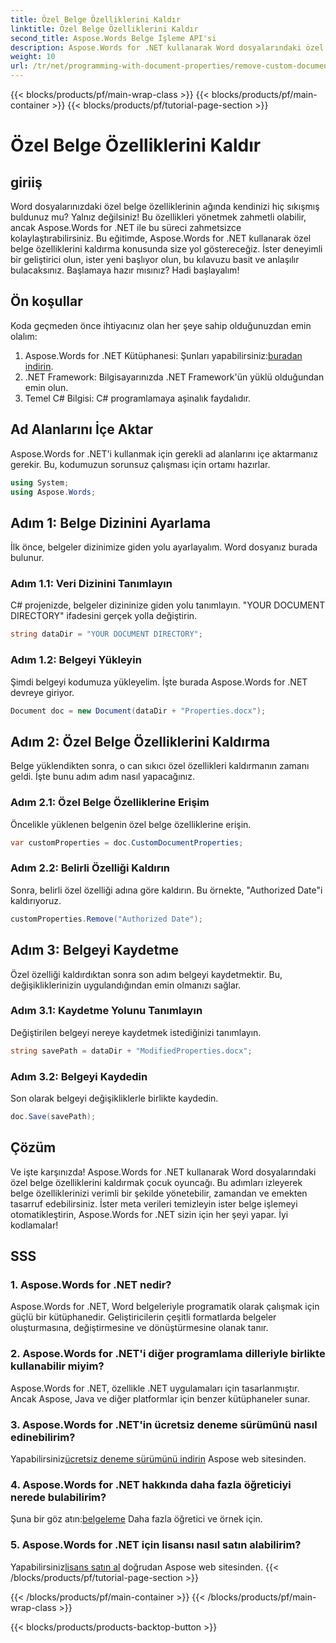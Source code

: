 ```yaml
---
title: Özel Belge Özelliklerini Kaldır
linktitle: Özel Belge Özelliklerini Kaldır
second_title: Aspose.Words Belge İşleme API'si
description: Aspose.Words for .NET kullanarak Word dosyalarındaki özel belge özelliklerini kaldırın. Hızlı ve kolay bir çözüm için adım adım kılavuzumuzu izleyin. Geliştiriciler için mükemmel.
weight: 10
url: /tr/net/programming-with-document-properties/remove-custom-document-properties/
---
```


{{< blocks/products/pf/main-wrap-class >}}
{{< blocks/products/pf/main-container >}}
{{< blocks/products/pf/tutorial-page-section >}}

# Özel Belge Özelliklerini Kaldır

## giriiş

Word dosyalarınızdaki özel belge özelliklerinin ağında kendinizi hiç sıkışmış buldunuz mu? Yalnız değilsiniz! Bu özellikleri yönetmek zahmetli olabilir, ancak Aspose.Words for .NET ile bu süreci zahmetsizce kolaylaştırabilirsiniz. Bu eğitimde, Aspose.Words for .NET kullanarak özel belge özelliklerini kaldırma konusunda size yol göstereceğiz. İster deneyimli bir geliştirici olun, ister yeni başlıyor olun, bu kılavuzu basit ve anlaşılır bulacaksınız. Başlamaya hazır mısınız? Hadi başlayalım!

## Ön koşullar

Koda geçmeden önce ihtiyacınız olan her şeye sahip olduğunuzdan emin olalım:

1.  Aspose.Words for .NET Kütüphanesi: Şunları yapabilirsiniz:[buradan indirin](https://releases.aspose.com/words/net/).
2. .NET Framework: Bilgisayarınızda .NET Framework'ün yüklü olduğundan emin olun.
3. Temel C# Bilgisi: C# programlamaya aşinalık faydalıdır.

## Ad Alanlarını İçe Aktar

Aspose.Words for .NET'i kullanmak için gerekli ad alanlarını içe aktarmanız gerekir. Bu, kodumuzun sorunsuz çalışması için ortamı hazırlar.

```csharp
using System;
using Aspose.Words;
```

## Adım 1: Belge Dizinini Ayarlama

İlk önce, belgeler dizinimize giden yolu ayarlayalım. Word dosyanız burada bulunur.

### Adım 1.1: Veri Dizinini Tanımlayın

C# projenizde, belgeler dizininize giden yolu tanımlayın. "YOUR DOCUMENT DIRECTORY" ifadesini gerçek yolla değiştirin.

```csharp
string dataDir = "YOUR DOCUMENT DIRECTORY";
```

### Adım 1.2: Belgeyi Yükleyin

Şimdi belgeyi kodumuza yükleyelim. İşte burada Aspose.Words for .NET devreye giriyor.

```csharp
Document doc = new Document(dataDir + "Properties.docx");
```

## Adım 2: Özel Belge Özelliklerini Kaldırma

Belge yüklendikten sonra, o can sıkıcı özel özellikleri kaldırmanın zamanı geldi. İşte bunu adım adım nasıl yapacağınız.

### Adım 2.1: Özel Belge Özelliklerine Erişim

Öncelikle yüklenen belgenin özel belge özelliklerine erişin.

```csharp
var customProperties = doc.CustomDocumentProperties;
```

### Adım 2.2: Belirli Özelliği Kaldırın

Sonra, belirli özel özelliği adına göre kaldırın. Bu örnekte, "Authorized Date"i kaldırıyoruz.

```csharp
customProperties.Remove("Authorized Date");
```

## Adım 3: Belgeyi Kaydetme

Özel özelliği kaldırdıktan sonra son adım belgeyi kaydetmektir. Bu, değişikliklerinizin uygulandığından emin olmanızı sağlar.

### Adım 3.1: Kaydetme Yolunu Tanımlayın

Değiştirilen belgeyi nereye kaydetmek istediğinizi tanımlayın.

```csharp
string savePath = dataDir + "ModifiedProperties.docx";
```

### Adım 3.2: Belgeyi Kaydedin

Son olarak belgeyi değişikliklerle birlikte kaydedin.

```csharp
doc.Save(savePath);
```

## Çözüm

Ve işte karşınızda! Aspose.Words for .NET kullanarak Word dosyalarındaki özel belge özelliklerini kaldırmak çocuk oyuncağı. Bu adımları izleyerek belge özelliklerinizi verimli bir şekilde yönetebilir, zamandan ve emekten tasarruf edebilirsiniz. İster meta verileri temizleyin ister belge işlemeyi otomatikleştirin, Aspose.Words for .NET sizin için her şeyi yapar. İyi kodlamalar!

## SSS

### 1. Aspose.Words for .NET nedir?
Aspose.Words for .NET, Word belgeleriyle programatik olarak çalışmak için güçlü bir kütüphanedir. Geliştiricilerin çeşitli formatlarda belgeler oluşturmasına, değiştirmesine ve dönüştürmesine olanak tanır.

### 2. Aspose.Words for .NET'i diğer programlama dilleriyle birlikte kullanabilir miyim?
Aspose.Words for .NET, özellikle .NET uygulamaları için tasarlanmıştır. Ancak Aspose, Java ve diğer platformlar için benzer kütüphaneler sunar.

### 3. Aspose.Words for .NET'in ücretsiz deneme sürümünü nasıl edinebilirim?
 Yapabilirsiniz[ücretsiz deneme sürümünü indirin](https://releases.aspose.com/) Aspose web sitesinden.

### 4. Aspose.Words for .NET hakkında daha fazla öğreticiyi nerede bulabilirim?
 Şuna bir göz atın:[belgeleme](https://reference.aspose.com/words/net/) Daha fazla öğretici ve örnek için.

### 5. Aspose.Words for .NET için lisansı nasıl satın alabilirim?
 Yapabilirsiniz[lisans satın al](https://purchase.aspose.com/buy) doğrudan Aspose web sitesinden.
{{< /blocks/products/pf/tutorial-page-section >}}

{{< /blocks/products/pf/main-container >}}
{{< /blocks/products/pf/main-wrap-class >}}

{{< blocks/products/products-backtop-button >}}
